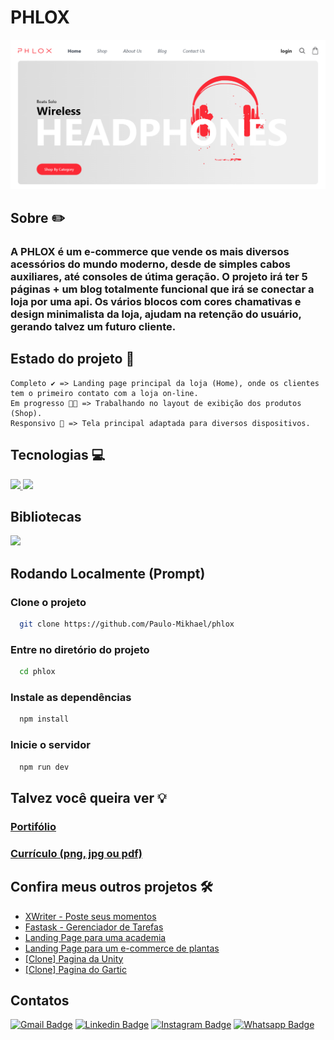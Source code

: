 # PHLOX
[![PHLOX Main Page Screenshot](public/images/phlox-home.png)](https://phlox-psi.vercel.app/)

## Sobre ✏️
  ### A PHLOX é um e-commerce que vende os mais diversos acessórios do mundo moderno, desde de simples cabos auxiliares, até consoles de útima geração. O projeto irá ter 5 páginas + um blog totalmente funcional que irá se conectar a loja por uma api. Os vários blocos com cores chamativas e design minimalista da loja, ajudam na retenção do usuário, gerando talvez um futuro cliente.

## Estado do projeto 🚧
    Completo ✔️ => Landing page principal da loja (Home), onde os clientes tem o primeiro contato com a loja on-line.
    Em progresso 👨‍💻 => Trabalhando no layout de exibição dos produtos (Shop).
    Responsivo 📲 => Tela principal adaptada para diversos dispositivos.

## Tecnologias 💻
  <div>
    <abbr title="React">
      <img src="https://img.shields.io/badge/React-61DAFB.svg?style=for-the-badge&logo=React&logoColor=black" />
    </abbr>
    <abbr title="Typescript">
      <img src="https://img.shields.io/badge/TypeScript-007ACC?style=for-the-badge&logo=typescript&logoColor=white"/>
    </abbr>
  </div>

## Bibliotecas
  <div>
    <abbr title="Tailwind CSS">
      <img src="https://img.shields.io/badge/Tailwind%20CSS-06B6D4.svg?style=for-the-badge&logo=Tailwind-CSS&logoColor=white"/>
    </abbr>
  </div>

## Rodando Localmente (Prompt)
### Clone o projeto
```bash
  git clone https://github.com/Paulo-Mikhael/phlox
```
### Entre no diretório do projeto
```bash
  cd phlox
```
### Instale as dependências
```bash
  npm install
```
### Inicie o servidor
```bash
  npm run dev
```
## Talvez você queira ver 💡
  ### [Portifólio](https://paulo-mikhael.github.io/Portifolio)
  ### [Currículo (png, jpg ou pdf)](https://drive.google.com/drive/folders/1ER7n3GHZmokEsQJkf6yFAG3E0dC1oLfq?usp=drive_link)

## Confira meus outros projetos 🛠️
  - [XWriter - Poste seus momentos](https://xwriter.vercel.app)
  - [Fastask - Gerenciador de Tarefas](https://paulo-mikhael.github.io/fastask)
  - [Landing Page para uma academia](https://paulo-mikhael.github.io/academia-landing-page)
  - [Landing Page para um e-commerce de plantas](https://casa-verde-pink-phi.vercel.app/)
  - [[Clone] Pagina da Unity](https://paulo-mikhael.github.io/pagina-unity-2024)
  - [[Clone] Pagina do Gartic](https://paulo-mikhael.github.io/pagina-gartic-2024)

## Contatos
  [![Gmail Badge](https://img.shields.io/badge/Gmail-EA4335.svg?style=for-the-badge&logo=Gmail&logoColor=white)](https://paulo-mikhael.github.io/Portifolio/Pages/contacts/)
  [![Linkedin Badge](https://img.shields.io/badge/LinkedIn-0A66C2.svg?style=for-the-badge&logo=LinkedIn&logoColor=white)](https://www.linkedin.com/in/paulo-miguel-4b706022b/)
  [![Instagram Badge](https://img.shields.io/badge/Instagram-E4405F.svg?style=for-the-badge&logo=Instagram&logoColor=white)](https://www.instagram.com/pa__miguel?igsh=MWxoYzdqNGluZWcyaA%3D%3D)
  [![Whatsapp Badge](https://img.shields.io/badge/WhatsApp-25D366.svg?style=for-the-badge&logo=WhatsApp&logoColor=white)](https://api.whatsapp.com/send/?phone=5592992813253&text=Ol%C3%A1%21+Gostaria+de+fazer+uma+oferta...&type=phone_number&app_absent=0)
